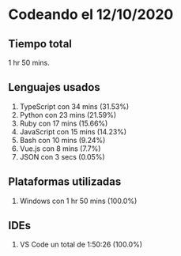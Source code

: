 # Codeando el 12/10/2020

## Tiempo total
1 hr 50 mins.

## Lenguajes usados
1. TypeScript con 34 mins (31.53%)
1. Python con 23 mins (21.59%)
1. Ruby con 17 mins (15.66%)
1. JavaScript con 15 mins (14.23%)
1. Bash con 10 mins (9.24%)
1. Vue.js con 8 mins (7.7%)
1. JSON con 3 secs (0.05%)

## Plataformas utilizadas
1. Windows con 1 hr 50 mins (100.0%)

## IDEs
1. VS Code un total de 1:50:26 (100.0%)
